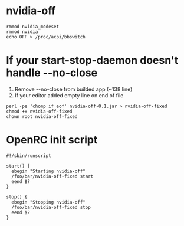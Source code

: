 # nvidia-off

```
rmmod nvidia_modeset
rmmod nvidia
echo OFF > /proc/acpi/bbswitch
```

# If your start-stop-daemon doesn't handle --no-close
1. Remove --no-close from builded app (~138 line)
2. If your editor added empty line on end of file
```
perl -pe 'chomp if eof' nvidia-off-0.1.jar > nvidia-off-fixed
chmod +x nvidia-off-fixed
chown root nvidia-off-fixed
```

# OpenRC init script
```
#!/sbin/runscript

start() {
  ebegin "Starting nvidia-off"
  /foo/bar/nvidia-off-fixed start
  eend $?
}

stop() {
  ebegin "Stopping nvidia-off"
  /foo/bar/nvidia-off-fixed stop
  eend $?
}
```
